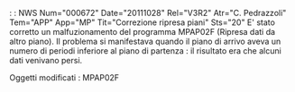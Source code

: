  :  : NWS Num="000672" Date="20111028" Rel="V3R2" Atr="C. Pedrazzoli" Tem="APP" App="MP" Tit="Correzione ripresa piani" Sts="20"
E' stato corretto un malfuzionamento del programma MPAP02F (Ripresa dati da altro piano).
Il problema si manifestava quando il piano di arrivo aveva un numero di periodi inferiore al piano
di partenza :  il risultato era che alcuni dati venivano persi.

Oggetti modificati : 
MPAP02F
